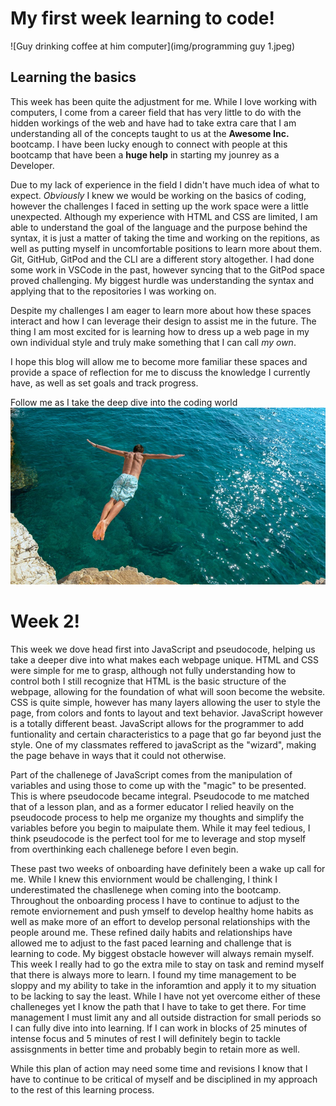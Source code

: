 # My first week learning to code! #
![Guy drinking coffee at him computer](img/programming guy 1.jpeg)
## Learning the basics ##

This week has been quite the adjustment for me.  While I love working with computers, I come from a career field that has very little to do with the hidden workings of the web and have had to take extra care that I am understanding all of the concepts taught to us at the **Awesome Inc.** bootcamp.    I have been lucky enough to connect with people at this bootcamp that have been a **huge help** in starting my jounrey as a Developer.

 Due to my lack of experience in the field I didn't have much idea of what to expect.  *Obviously* I knew we would be working on the basics of coding, however the challenges I faced in setting up the work space were a little unexpected. Although my experience with HTML and CSS are limited, I am able to understand the goal of the language and the purpose behind the syntax, it is just a matter of taking the time and working on the repitions, as well as putting myself in uncomfortable positions to learn more about them.  Git, GitHub, GitPod and the CLI are a different story altogether.  I had done some work in VSCode in the past, however syncing that to the GitPod space proved challenging.  My biggest hurdle was understanding the syntax and applying that to the repositories I was working on.
 
 Despite my challenges I am eager to learn more about how these spaces interact and how I can leverage their design to assist me in the future.  The thing I am most excited for is learning how to dress up a web page in my own individual style and truly make something that I can call *my own*.
 
 I hope this blog will allow me to become more familiar these spaces and provide a space of reflection for me to discuss the knowledge I currently have, as well as set goals and track progress.
 
 Follow me as I take the deep dive into the coding world
 ![Guy jumping into the ocean](img/followme.jpg)
 
 # Week 2! #
 
 This week we dove head first into JavaScript and pseudocode, helping us take a deeper dive into what makes each webpage unique.  HTML and CSS were simple for me to grasp, although not fully understanding how to control both I still recognize that HTML is the basic structure of the webpage, allowing for the foundation of what will soon become the website.  CSS is quite simple, however has many layers allowing the user to style the page, from colors and fonts to layout and text behavior.  JavaScript however is a totally different beast.  JavaScript allows for the programmer to add funtionality and certain characteristics to a page that go far beyond just the style.  One of my classmates reffered to javaScript as the "wizard", making the page behave in ways that it could not otherwise.
 
 Part of the challenege of JavaScript comes from the manipulation of variables and using those to come up with the "magic" to be presented.  This is where pseudocode became integral.  Pseudocode to me matched that of a lesson plan, and as a former educator I relied heavily on the pseudocode process to help me organize my thoughts and simplify the variables before you begin to maipulate them.  While it may feel tedious, I think pseudocode is the perfect tool for me to leverage and stop myself from overthinking each challenege before I even begin.
 
 These past two weeks of onboarding have definitely been a wake up call for me.  While I knew this enviornment would be challenging, I think I underestimated the chasllenege when coming into the bootcamp.  Throughout the onboarding process I have to continue to adjust to the remote enviornement and push ymself to develop healthy home habits as well as make more of an effort to develop personal relationships with the people around me.  These refined daily habits and relationships have allowed me to adjust to the fast paced learning and challenge that is learning to code.  My biggest obstacle however will always remain myself.  This week I really had to go the extra mile to stay on task and remind myself that there is always more to learn.  I found my time management to be sloppy and my ability to take in the inforamtion and apply it to my situation to be lacking to say the least.  While I have not yet overcome either of these challeneges yet I know the path that I have to take to get there.  For time management I must limit any and all outside distraction for small periods so I can fully dive into into learning.  If I can work in blocks of 25 minutes of intense focus and 5 minutes of rest I will definitely begin to tackle assisgnments in better time and probably begin to retain more as well.
 
 While this plan of action may need some time and revisions I know that I have to continue to be critical of myself and be disciplined in my approach to the rest of this learning process.

